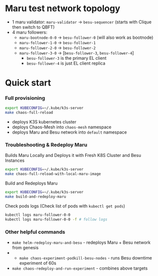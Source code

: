 
# Maru test network topology

- 1 maru validator: `maru-validator` -> `besu-sequencer` (starts with Clique then switch to QBFT)
- 4 maru followers:
  - `maru-bootnode-0-0` -> `besu-follower-0` (will also work as bootnode)
  - `maru-follower-1-0` -> `besu-follower-1`
  - `maru-follower-2-0` -> `besu-follower-2`
  - `maru-follower-3-0` -> [`besu-follower-3`, `besu-follower-4`]
     - `besu-follower-3` is the primary EL client
     - `besu-follower-4` is just EL client replica

# Quick start

### Full provisioning

```bash
export KUBECONFIG=~/.kube/k3s-server
make chaos-full-reload
```

- deploys K3S kubernetes cluster
- deploys Chaos-Mesh into `chaos-mesh` namespace
- deploys Maru and Besu network into `default` namespace

### Troubleshooting & Redeploy Maru

Builds Maru Locally and Deploys it with Fresh K8S Cluster and Besu Instances
```bash
export KUBECONFIG=~/.kube/k3s-server
make chaos-full-reload-with-local-maru-image
```

Build and Redeploys Maru
```bash
export KUBECONFIG=~/.kube/k3s-server
make build-and-redeploy-maru
```

Check pods logs (Check list of pods with `kubectl get pods`)
```bash
kubectl logs maru-follower-0-0
kubectl logs maru-follower-0-0 -f # follow logs
```

### Other helpful commands

- `make helm-redeploy-maru-and-besu` - redeploys Maru + Besu network from genesis
- - `make chaos-experiment-podkill-besu-nodes` - runs Besu downtime experiment of 60s
- `make chaos-redeploy-and-run-experiment` - combines above targets

